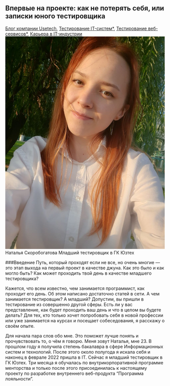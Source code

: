 ## Впервые на проекте: как не потерять себя, или записки юного тестировщика
[Блог компании Usetech](https://habr.com/ru/company/usetech/blog/), [Тестирование IT-систем*](https://habr.com/ru/hub/it_testing/), [Тестирование веб-сервисов*](https://habr.com/ru/hub/web_testing/), [Карьера в IT-индустрии](https://habr.com/ru/hub/career/)
![selfie](img/selfie.jpg)
Наталья Скоробогатова Младший тестировщик в ГК Юзтех

###Введение
Путь, который проходят если не все, но очень многие — это этап выхода на первый проект в качестве джуна. 
Как это было и как могло быть? Как может проходить твой день в качестве младшего тестировщика?

Кажется, что всем известно, чем занимается программист, как проходит его день. 
Об этом написано достаточно статей в сети. А чем занимается тестировщик? А младший? Допустим, вы пришли в тестирование из 
совершенно другой сферы. Есть ли у вас представление, как будет проходить ваш день и что в целом вы будете делать? 
Для тех, кто только хочет попробовать себя в новой профессии или уже занимается на курсах и посещает собеседования, 
я расскажу о своём опыте.

Для начала пара слов обо мне. Это поможет лучше понять и прочувствовать то, о чём я говорю.
Меня зовут Наталья, мне 23. В прошлом году я получила степень бакалавра в сфере Информационных систем и технологий. 
После этого около полугода я искала себя и наконец в феврале 2022 пришла в IT.  Сейчас я младший тестировщик в ГК Юзтех. 
Три месяца я обучалась по внутрикорпоративной программе менторства и только после этого присоединилась
 к настоящему проекту по разработке внутреннего веб-продукта “Программа лояльности”.